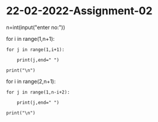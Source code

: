 # 22-02-2022-Assignment-02
n=int(input("enter no:"))

for i in range(1,n+1):

    for j in range(1,i+1):

        print(j,end=" ")

    print("\n")

for i in range(2,n+1):

    for j in range(1,n-i+2):

        print(j,end=" ")

    print("\n")
